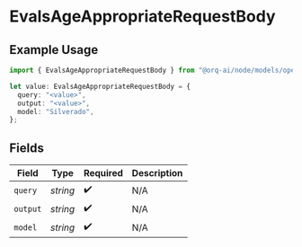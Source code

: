 # EvalsAgeAppropriateRequestBody

## Example Usage

```typescript
import { EvalsAgeAppropriateRequestBody } from "@orq-ai/node/models/operations";

let value: EvalsAgeAppropriateRequestBody = {
  query: "<value>",
  output: "<value>",
  model: "Silverado",
};
```

## Fields

| Field              | Type               | Required           | Description        |
| ------------------ | ------------------ | ------------------ | ------------------ |
| `query`            | *string*           | :heavy_check_mark: | N/A                |
| `output`           | *string*           | :heavy_check_mark: | N/A                |
| `model`            | *string*           | :heavy_check_mark: | N/A                |